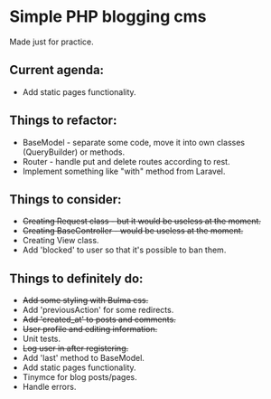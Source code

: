 # Simple PHP blogging cms

Made just for practice.

## Current agenda:
- Add static pages functionality.

## Things to refactor:
- BaseModel - separate some code, move it into own classes (QueryBuilder) or methods.
- Router - handle put and delete routes according to rest.
- Implement something like "with" method from Laravel.

## Things to consider:
- ~~Creating Request class - but it would be useless at the moment.~~
- ~~Creating BaseController - would be useless at the moment.~~
- Creating View class.
- Add 'blocked' to user so that it's possible to ban them.

## Things to definitely do:
- ~~Add some styling with Bulma css.~~
- Add 'previousAction' for some redirects.
- ~~Add 'created_at' to posts and comments.~~
- ~~User profile and editing information.~~
- Unit tests.
- ~~Log user in after registering.~~
- Add 'last' method to BaseModel.
- Add static pages functionality.
- Tinymce for blog posts/pages.
- Handle errors.
